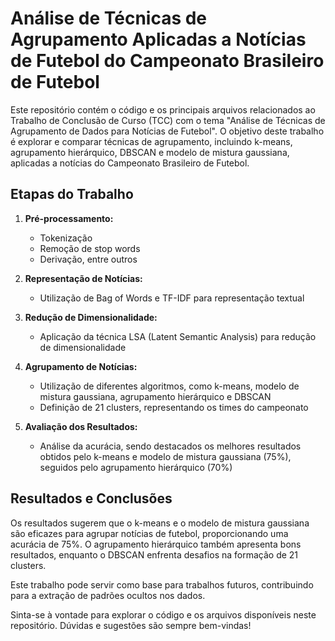 # Análise de Técnicas de Agrupamento Aplicadas a Notícias de Futebol do Campeonato Brasileiro de Futebol

Este repositório contém o código e os principais arquivos relacionados ao Trabalho de Conclusão de Curso (TCC) com o tema "Análise de Técnicas de Agrupamento de Dados para Notícias de Futebol". O objetivo deste trabalho é explorar e comparar técnicas de agrupamento, incluindo k-means, agrupamento hierárquico, DBSCAN e modelo de mistura gaussiana, aplicadas a notícias do Campeonato Brasileiro de Futebol.

## Etapas do Trabalho

1. **Pré-processamento:**
   - Tokenização
   - Remoção de stop words
   - Derivação, entre outros

2. **Representação de Notícias:**
   - Utilização de Bag of Words e TF-IDF para representação textual

3. **Redução de Dimensionalidade:**
   - Aplicação da técnica LSA (Latent Semantic Analysis) para redução de dimensionalidade

4. **Agrupamento de Notícias:**
   - Utilização de diferentes algoritmos, como k-means, modelo de mistura gaussiana, agrupamento hierárquico e DBSCAN
   - Definição de 21 clusters, representando os times do campeonato

5. **Avaliação dos Resultados:**
   - Análise da acurácia, sendo destacados os melhores resultados obtidos pelo k-means e modelo de mistura gaussiana (75%), seguidos pelo agrupamento hierárquico (70%)

## Resultados e Conclusões

Os resultados sugerem que o k-means e o modelo de mistura gaussiana são eficazes para agrupar notícias de futebol, proporcionando uma acurácia de 75%. O agrupamento hierárquico também apresenta bons resultados, enquanto o DBSCAN enfrenta desafios na formação de 21 clusters.

Este trabalho pode servir como base para trabalhos futuros, contribuindo para a extração de padrões ocultos nos dados.

Sinta-se à vontade para explorar o código e os arquivos disponíveis neste repositório. Dúvidas e sugestões são sempre bem-vindas!
